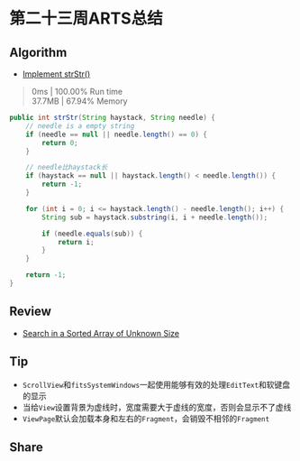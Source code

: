 # 第二十三周ARTS总结
## Algorithm
- [Implement strStr()](https://leetcode.com/problems/implement-strstr/)
> 0ms | 100.00% Run time  
> 37.7MB | 67.94% Memory
```java
public int strStr(String haystack, String needle) {
    // needle is a empty string
    if (needle == null || needle.length() == 0) {
        return 0;
    }

    // needle比haystack长
    if (haystack == null || haystack.length() < needle.length()) {
        return -1;
    }

    for (int i = 0; i <= haystack.length() - needle.length(); i++) {
        String sub = haystack.substring(i, i + needle.length());

        if (needle.equals(sub)) {
            return i;
        }
    }

    return -1;
}
```

## Review
- [Search in a Sorted Array of Unknown Size](https://leetcode.com/articles/search-in-a-sorted-array-of-unknown-size/)

## Tip
+ `ScrollView`和`fitsSystemWindows`一起使用能够有效的处理`EditText`和软键盘的显示
+ 当给`View`设置背景为虚线时，宽度需要大于虚线的宽度，否则会显示不了虚线
+ `ViewPage`默认会加载本身和左右的`Fragment`，会销毁不相邻的`Fragment`
  
## Share